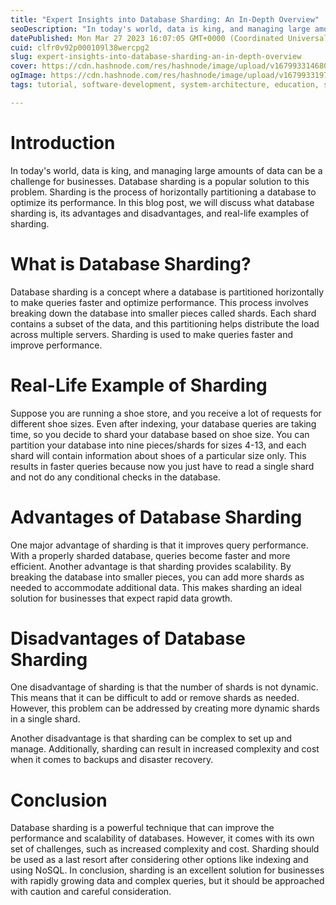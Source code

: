 ```yaml
---
title: "Expert Insights into Database Sharding: An In-Depth Overview"
seoDescription: "In today's world, data is king, and managing large amounts of data can be a challenge for businesses. Database sharding is a popular solution to this..."
datePublished: Mon Mar 27 2023 16:07:05 GMT+0000 (Coordinated Universal Time)
cuid: clfr0v92p000109l38wercpg2
slug: expert-insights-into-database-sharding-an-in-depth-overview
cover: https://cdn.hashnode.com/res/hashnode/image/upload/v1679933146800/58aac2f8-8fc0-4917-bf3b-813d5d67649c.png
ogImage: https://cdn.hashnode.com/res/hashnode/image/upload/v1679933197160/0f78fc96-6bbe-4edd-9187-6e56b45e9cb3.png
tags: tutorial, software-development, system-architecture, education, system-design

---
```


# Introduction

In today's world, data is king, and managing large amounts of data can be a challenge for businesses. Database sharding is a popular solution to this problem. Sharding is the process of horizontally partitioning a database to optimize its performance. In this blog post, we will discuss what database sharding is, its advantages and disadvantages, and real-life examples of sharding.

# What is Database Sharding?

Database sharding is a concept where a database is partitioned horizontally to make queries faster and optimize performance. This process involves breaking down the database into smaller pieces called shards. Each shard contains a subset of the data, and this partitioning helps distribute the load across multiple servers. Sharding is used to make queries faster and improve performance.

# Real-Life Example of Sharding

Suppose you are running a shoe store, and you receive a lot of requests for different shoe sizes. Even after indexing, your database queries are taking time, so you decide to shard your database based on shoe size. You can partition your database into nine pieces/shards for sizes 4-13, and each shard will contain information about shoes of a particular size only. This results in faster queries because now you just have to read a single shard and not do any conditional checks in the database.

# Advantages of Database Sharding

One major advantage of sharding is that it improves query performance. With a properly sharded database, queries become faster and more efficient. Another advantage is that sharding provides scalability. By breaking the database into smaller pieces, you can add more shards as needed to accommodate additional data. This makes sharding an ideal solution for businesses that expect rapid data growth.

# Disadvantages of Database Sharding

One disadvantage of sharding is that the number of shards is not dynamic. This means that it can be difficult to add or remove shards as needed. However, this problem can be addressed by creating more dynamic shards in a single shard.

Another disadvantage is that sharding can be complex to set up and manage. Additionally, sharding can result in increased complexity and cost when it comes to backups and disaster recovery.

# Conclusion

Database sharding is a powerful technique that can improve the performance and scalability of databases. However, it comes with its own set of challenges, such as increased complexity and cost. Sharding should be used as a last resort after considering other options like indexing and using NoSQL. In conclusion, sharding is an excellent solution for businesses with rapidly growing data and complex queries, but it should be approached with caution and careful consideration.